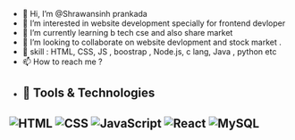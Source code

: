 - 👋 Hi, I’m @Shrawansinh prankada
- 👀 I’m interested in website development specially for frontend devloper
- 🌱 I’m currently learning b tech cse and also share market
- 💞️ I’m looking to collaborate on website devlopment and stock market .
- 👀 skill : HTML, CSS, JS , boostrap , Node.js, c lang, Java , python etc
- 📫 How to reach me ?
- ## 🚀 Tools & Technologies

![HTML](https://img.shields.io/badge/HTML5-E34F26?logo=html5&logoColor=white&style=for-the-badge)
![CSS](https://img.shields.io/badge/CSS3-1572B6?logo=css3&logoColor=white&style=for-the-badge)
![JavaScript](https://img.shields.io/badge/JavaScript-F7DF1E?logo=javascript&logoColor=black&style=for-the-badge)
![React](https://img.shields.io/badge/React-20232A?logo=react&logoColor=61DAFB&style=for-the-badge)
![MySQL](https://img.shields.io/badge/MySQL-005C84?logo=mysql&logoColor=white&style=for-the-badge)
- 
